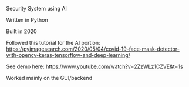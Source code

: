 Security System using AI

Written in Python

Built in 2020

Followed this tutorial for the AI portion: https://pyimagesearch.com/2020/05/04/covid-19-face-mask-detector-with-opencv-keras-tensorflow-and-deep-learning/

See demo here: https://www.youtube.com/watch?v=2ZzWLz1CZVE&t=1s

Worked mainly on the GUI/backend
